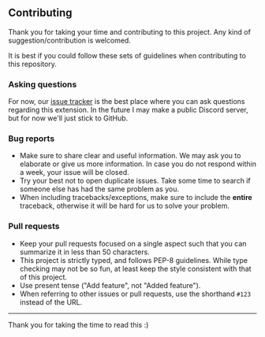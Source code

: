## Contributing

Thank you for taking your time and contributing to this project. Any kind of suggestion/contribution is welcomed.

It is best if you could follow these sets of guidelines when contributing to this repository.


### Asking questions

For now, our [issue tracker](https://github.com/Lee-matod/dev/issues) is the best place where you can ask questions
regarding this extension. In the future I may make a public Discord server, but for now we'll just stick to GitHub.


### Bug reports

- Make sure to share clear and useful information. We may ask you to elaborate or give us more information. In case you 
do not respond within a week, your issue will be closed. 
- Try your best not to open duplicate issues. Take some time to search if someone else has had the same problem as you.
- When including tracebacks/exceptions, make sure to include the **entire** traceback, otherwise it will be hard for us 
to solve your problem.


### Pull requests

- Keep your pull requests focused on a single aspect such that you can summarize it in less than 50 characters.  
- This project is strictly typed, and follows PEP-8 guidelines. While type checking may not be so fun, at least keep the 
style consistent with that of this project.
- Use present tense ("Add feature", not "Added feature").
- When referring to other issues or pull requests, use the shorthand `#123` instead of the URL.

***
Thank you for taking the time to read this :)